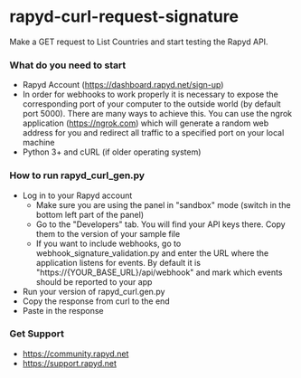 # rapyd-curl-request-signature
Make a GET request to List Countries and start testing the Rapyd API. 

### What do you need to start
* Rapyd Account (https://dashboard.rapyd.net/sign-up)
* In order for webhooks to work properly it is necessary to expose the corresponding port of your computer to the outside world (by default port 5000). There are many ways to achieve this. You can use the ngrok application (https://ngrok.com) which will generate a random web address for you and redirect all traffic to a specified port on your local machine
* Python 3+ and cURL (if older operating system)

### How to run rapyd_curl_gen.py
* Log in to your Rapyd account
     * Make sure you are using the panel in "sandbox" mode (switch in the bottom left part of the panel)
     * Go to the "Developers" tab. You will find your API keys there. Copy them to the version of your sample file 
     * If you want to include webhooks, go to webhook_signature_validation.py and enter the URL where the application listens for events. By default it is "https://{YOUR_BASE_URL}/api/webhook" and mark which events should be reported to your app
* Run your version of rapyd_curl.gen.py
* Copy the response from curl to the end
* Paste in the response 

### Get Support
* https://community.rapyd.net
* https://support.rapyd.net
